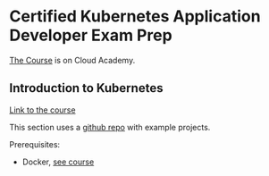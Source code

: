 # Certified Kubernetes Application Developer Exam Prep

[The Course](https://cloudacademy.com/learning-paths/certified-kubernetes-application-developer-ckad-exam-preparation-1-3086/) is on Cloud Academy.

## Introduction to Kubernetes
[Link to the course](https://cloudacademy.com/course/introduction-to-kubernetes/introduction/)

This section uses a [github repo](https://github.com/cloudacademy/intro-to-k8s) with example projects.

Prerequisites:
* Docker, [see course](https://cloudacademy.com/learning-paths/cloud-academy-docker-in-depth-129/)
